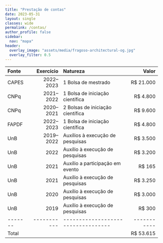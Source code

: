 ```yaml
---
title: "Prestação de contas"
date: 2023-05-31
layout: single
classes: wide
permalink: /contas/
author_profile: false
sidebar:
  nav: "mapa"
header:
  overlay_image: "assets/media/fragoso-architectural-og.jpg"
  overlay_filter: 0.5
---
```


| Fonte | Exercício | Natureza                         |     Valor |
|:------|----------:|:---------------------------------|----------:|
| CAPES | 2022–2023 | 1 Bolsa de mestrado              | R$ 21.000 |
| CNPq  | 2021–2022 | 1 Bolsa de iniciação científica  |  R$ 4.800 |
| CNPq  | 2020–2021 | 2 Bolsas de iniciação científica |  R$ 9.600 |
| FAPDF | 2022–2023 | 1 Bolsa de iniciação científica  |  R$ 4.800 |
| UnB   | 2019–2022 | Auxílios à execução de pesquisas |  R$ 3.500 |
| UnB   |      2022 | Auxílio à execução de pesquisas  |  R$ 3.200 |
| UnB   |      2021 | Auxílio a participação em evento |    R$ 165 |
| UnB   |      2021 | Auxílio à execução de pesquisas  |  R$ 3.250 |
| UnB   |      2020 | Auxílio à execução de pesquisas  |  R$ 3.000 |
| UnB   |      2019 | Auxílio à execução de pesquisas  |    R$ 300 |
|-------|-----------|----------------------------------|-----------|
| Total |           |                                  | R$ 53.615 |


